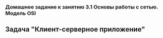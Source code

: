 ### Домашнее задание к занятию 3.1 Основы работы с сетью. Модель OSI

## Задача "Клиент-серверное приложение"
